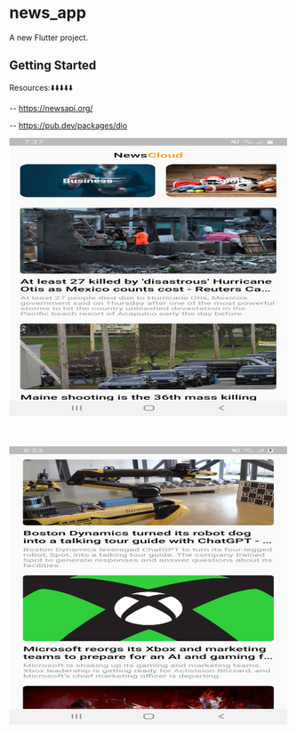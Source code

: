 # news_app

A new Flutter project.

## Getting Started

Resources:⬇️⬇️⬇️⬇️⬇️

-- https://newsapi.org/

-- https://pub.dev/packages/dio


<img src="assets/images/screenshot-1698428253145.png" alt="Example Image 1" width="500" height="500">
<br></br><br></br>
<img src="assets/images/screenshot-1698432817059.png" alt="Example Image 1" width="500" height="500">
<br></br><br></br>

